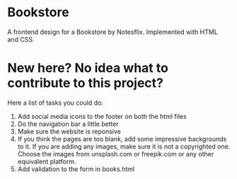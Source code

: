 # Bookstore
A frontend design for a Bookstore by Notesflix. Implemented with HTML and CSS.
# New here? No idea what to contribute to this project?
Here a list of tasks you could do:
1. Add social media icons to the footer on both the html files
2. Do the navigation bar a little better
3. Make sure the website is reponsive
4. If you think the pages are too blank, add some impressive backgrounds to it. If you are adding any images, make sure it is not a copyrighted one. Choose the images from unsplash.com or freepik.com or any other equivalent platform.
5. Add validation to the form in books.html
